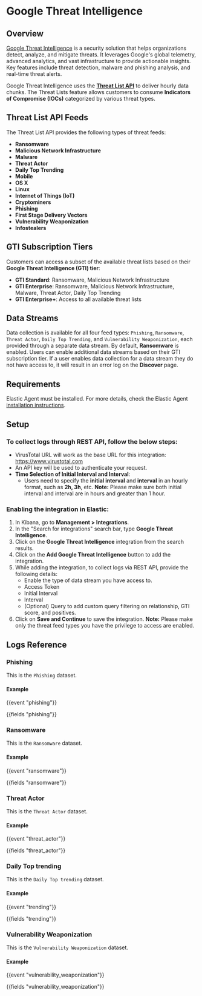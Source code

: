 # Google Threat Intelligence

## Overview

[Google Threat Intelligence](https://gtidocs.virustotal.com/) is a security solution that helps organizations detect, analyze, and mitigate threats. It leverages Google's global telemetry, advanced analytics, and vast infrastructure to provide actionable insights. Key features include threat detection, malware and phishing analysis, and real-time threat alerts.

Google Threat Intelligence uses the **[Threat List API](https://gtidocs.virustotal.com/reference/api-overview)** to deliver hourly data chunks. The Threat Lists feature allows customers to consume **Indicators of Compromise (IOCs)** categorized by various threat types.

## Threat List API Feeds

The Threat List API provides the following types of threat feeds:

- **Ransomware**
- **Malicious Network Infrastructure**
- **Malware**
- **Threat Actor**
- **Daily Top Trending**
- **Mobile**
- **OS X**
- **Linux**
- **Internet of Things (IoT)**
- **Cryptominers**
- **Phishing**
- **First Stage Delivery Vectors**
- **Vulnerability Weaponization**
- **Infostealers**

## GTI Subscription Tiers

Customers can access a subset of the available threat lists based on their **Google Threat Intelligence (GTI) tier**:

- **GTI Standard**: Ransomware, Malicious Network Infrastructure
- **GTI Enterprise**: Ransomware, Malicious Network Infrastructure, Malware, Threat Actor, Daily Top Trending
- **GTI Enterprise+**: Access to all available threat lists

## Data Streams

Data collection is available for all four feed types: `Phishing`, `Ransomware`, `Threat Actor`, `Daily Top Trending`, and `Vulnerability Weaponization`, each provided through a separate data stream. By default, **Ransomware** is enabled. Users can enable additional data streams based on their GTI subscription tier. If a user enables data collection for a data stream they do not have access to, it will result in an error log on the **Discover** page.

## Requirements

Elastic Agent must be installed. For more details, check the Elastic Agent [installation instructions](docs-content://reference/fleet/install-elastic-agents.md).

## Setup

### To collect logs through REST API, follow the below steps:

- VirusTotal URL will work as the base URL for this integration: https://www.virustotal.com
- An API key will be used to authenticate your request.
- **Time Selection of Initial Interval and Interval**:
  - Users need to specify the **initial interval** and **interval** in an hourly format, such as **2h, 3h**, etc.
**Note:** Please make sure both initial interval and interval are in hours and greater than 1 hour.

### Enabling the integration in Elastic:

1. In Kibana, go to **Management > Integrations**.
2. In the "Search for integrations" search bar, type **Google Threat Intelligence**.
3. Click on the **Google Threat Intelligence** integration from the search results.
4. Click on the **Add Google Threat Intelligence** button to add the integration.
5. While adding the integration, to collect logs via REST API, provide the following details:
   - Enable the type of data stream you have access to.
   - Access Token
   - Initial Interval
   - Interval
   - (Optional) Query to add custom query filtering on relationship, GTI score, and positives.
6. Click on **Save and Continue** to save the integration.
**Note:** Please make only the threat feed types you have the privilege to access are enabled.

## Logs Reference

### Phishing

This is the `Phishing` dataset.

#### Example

{{event "phishing"}}

{{fields "phishing"}}

### Ransomware

This is the `Ransomware` dataset.

#### Example

{{event "ransomware"}}

{{fields "ransomware"}}

### Threat Actor

This is the `Threat Actor` dataset.

#### Example

{{event "threat_actor"}}

{{fields "threat_actor"}}

### Daily Top trending

This is the `Daily Top trending` dataset.

#### Example

{{event "trending"}}

{{fields "trending"}}

### Vulnerability Weaponization

This is the `Vulnerability Weaponization` dataset.

#### Example

{{event "vulnerability_weaponization"}}

{{fields "vulnerability_weaponization"}}
